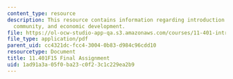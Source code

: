 ```yaml
---
content_type: resource
description: This resource contains information regarding introduction to housing,
  community, and economic development.
file: https://ol-ocw-studio-app-qa.s3.amazonaws.com/courses/11-401-introduction-to-housing-community-and-economic-development-fall-2015/1ad91a3a05f0ba23c0f23c1c229ea2b9_MIT11_401F15_FinalAssign.pdf
file_type: application/pdf
parent_uid: cc4321dc-fcc4-3004-0b83-d984c96cdd10
resourcetype: Document
title: 11.401F15 Final Assignment
uid: 1ad91a3a-05f0-ba23-c0f2-3c1c229ea2b9
---
```

